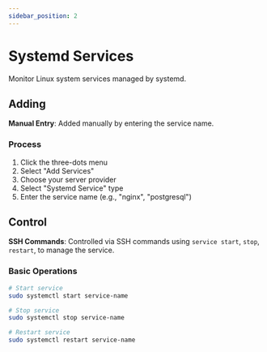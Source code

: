 ```yaml
---
sidebar_position: 2
---
```


# Systemd Services

Monitor Linux system services managed by systemd.

## Adding

**Manual Entry**: Added manually by entering the service name.

### Process
1. Click the three-dots menu
2. Select "Add Services"
3. Choose your server provider
4. Select "Systemd Service" type
5. Enter the service name (e.g., "nginx", "postgresql")


## Control

**SSH Commands**: Controlled via SSH commands using `service start`, `stop`, `restart`, to manage the service.

### Basic Operations
```bash
# Start service
sudo systemctl start service-name

# Stop service
sudo systemctl stop service-name

# Restart service
sudo systemctl restart service-name
```